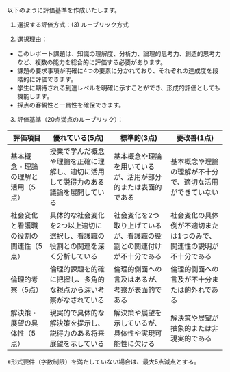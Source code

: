以下のように評価基準を作成いたします。

1. 選択する評価方式：(3) ルーブリック方式

2. 選択理由：
- このレポート課題は、知識の理解度、分析力、論理的思考力、創造的思考力など、複数の能力を総合的に評価する必要があります。
- 課題の要求事項が明確に4つの要素に分かれており、それぞれの達成度を段階的に評価できます。
- 学生に期待される到達レベルを明確に示すことができ、形成的評価としても機能します。
- 採点の客観性と一貫性を確保できます。

3. 評価基準（20点満点のルーブリック）：

| 評価項目 | 優れている(5点) | 標準的(3点) | 要改善(1点) |
|----------|----------------|-------------|------------|
| 基本概念・理論の理解と活用（5点） | 授業で学んだ概念や理論を正確に理解し、適切に活用して説得力のある議論を展開している | 基本概念や理論を用いているが、活用が部分的または表面的である | 基本概念や理論の理解が不十分で、適切な活用ができていない |
| 社会変化と看護職の役割の関連性（5点） | 具体的な社会変化を2つ以上適切に選択し、看護職の役割との関連を深く分析している | 社会変化を2つ取り上げているが、看護職の役割との関連付けが不十分である | 社会変化の具体例が不適切または1つのみで、関連性の説明が不十分である |
| 倫理的考察（5点） | 倫理的課題を的確に把握し、多角的な視点から深い考察がなされている | 倫理的側面への言及はあるが、考察が表面的である | 倫理的側面への言及が不十分または的外れである |
| 解決策・展望の具体性（5点） | 現実的で具体的な解決策を提示し、説得力のある将来展望を示している | 解決策や展望を示しているが、具体性や実現可能性に欠ける | 解決策や展望が抽象的または非現実的である |

※形式要件（字数制限）を満たしていない場合は、最大5点減点とする。